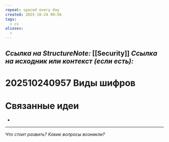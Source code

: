 ```yaml
---
repeat: spaced every day
created: 2025-10-24 09:56
tags:
  - cs
aliases:
  -
---
```

*Ссылка на StructureNote:* [[Security]] 
*Ссылка на исходник или контекст (если есть):*
-

# 202510240957 Виды шифров

# Связанные идеи

- 

---

*Что стоит развить? Какие вопросы возникли?*
